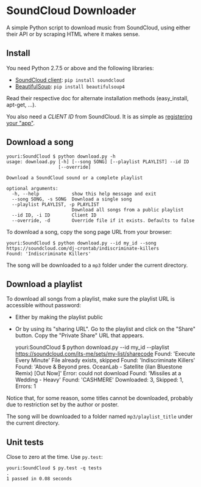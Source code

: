 SoundCloud Downloader
=====================

A simple Python script to download music from SoundCloud, using either their API or by scraping HTML where it makes sense.


## Install

You need Python 2.7.5 or above and the following libraries:

* [SoundCloud client](https://github.com/soundcloud/soundcloud-python): `pip install soundcloud`
* [BeautifulSoup](http://www.crummy.com/software/BeautifulSoup/bs4/doc/#installing-beautiful-soup): `pip install beautifulsoup4`

Read their respective doc for alternate installation methods (easy_install, apt-get, ...).

You also need a *CLIENT ID* from SoundCloud.
It is as simple as [registering your "app"](https://developers.soundcloud.com/).


## Download a song

    youri:SoundCloud $ python download.py -h
    usage: download.py [-h] [--song SONG] [--playlist PLAYLIST] --id ID
                       [--override]

    Download a SoundCloud sound or a complete playlist

    optional arguments:
      -h, --help            show this help message and exit
      --song SONG, -s SONG  Download a single song
      --playlist PLAYLIST, -p PLAYLIST
                            Download all songs from a public playlist
      --id ID, -i ID        Client ID
      --override, -d        Override file if it exists. Defaults to false

To download a song, copy the song page URL from your browser:

    youri:SoundCloud $ python download.py --id my_id --song https://soundcloud.com/dj-crontab/indiscriminate-killers
    Found: 'Indiscriminate Killers'

The song will be downloaded to a `mp3` folder under the current directory.


## Download a playlist

To download all songs from a playlist, make sure the playlist URL is accessible without password:

* Either by making the playlist public
* Or by using its "sharing URL". Go to the playlist and click on the "Share" button. Copy the "Private Share" URL that appears.


    youri:SoundCloud $ python download.py --id my_id --playlist https://soundcloud.com/its-me/sets/my-list/sharecode
    Found: 'Execute Every Minute'
    File already exists, skipped
    Found: 'Indiscriminate Killers'
    Found: 'Above & Beyond pres. OceanLab - Satellite (ilan Bluestone Remix) [Out Now]'
    Error: could not download
    Found: 'Missiles at a Wedding - Heavy'
    Found: 'CASHMERE'
    Downloaded: 3, Skipped: 1, Errors: 1

Notice that, for some reason, some titles cannot be downloaded, probably due to restriction set by the author or poster.

The song will be downloaded to a folder named `mp3/playlist_title` under the current directory.


## Unit tests

Close to zero at the time. Use `py.test`:

    youri:SoundCloud $ py.test -q tests
    .
    1 passed in 0.08 seconds
